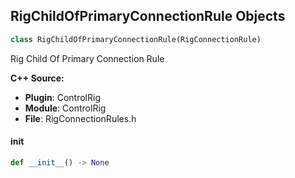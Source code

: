 ## RigChildOfPrimaryConnectionRule Objects

```python
class RigChildOfPrimaryConnectionRule(RigConnectionRule)
```

Rig Child Of Primary Connection Rule

**C++ Source:**

- **Plugin**: ControlRig
- **Module**: ControlRig
- **File**: RigConnectionRules.h

<a id="unreal.RigChildOfPrimaryConnectionRule.__init__"></a>

#### __init__

```python
def __init__() -> None
```

<a id="unreal.RigControl"></a>